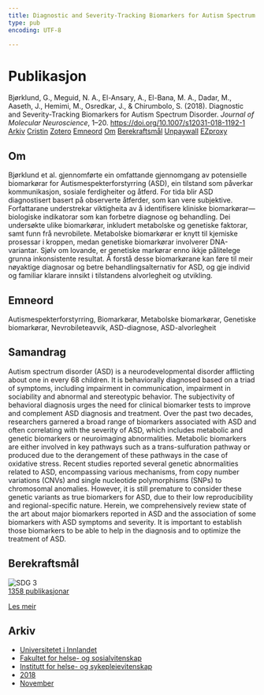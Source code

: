 ```yaml
---
title: Diagnostic and Severity-Tracking Biomarkers for Autism Spectrum Disorder
type: pub
encoding: UTF-8

---
```

<h1>Publikasjon</h1>
<article id="csl-bib-container-SUXCLJN7" class="csl-bib-container">
  <div class="csl-bib-body"> <div class="csl-entry">Bjørklund, G., Meguid, N. A., El-Ansary, A., El-Bana, M. A., Dadar, M., Aaseth, J., Hemimi, M., Osredkar, J., &#38; Chirumbolo, S. (2018). Diagnostic and Severity-Tracking Biomarkers for Autism Spectrum Disorder. <i>Journal of Molecular Neuroscience</i>, 1–20. <a href="https://doi.org/10.1007/s12031-018-1192-1">https://doi.org/10.1007/s12031-018-1192-1</a></div> </div>
  <div class="csl-bib-buttons">
    <a href="#taxonomy-article-SUXCLJN7" alt="archive" class="csl-bib-button">Arkiv</a>
    <a href="https://app.cristin.no/results/show.jsf?id=1628271" alt="Cristin" class="csl-bib-button">Cristin</a>
    <a href="http://zotero.org/groups/5881554/items/SUXCLJN7" alt="Zotero" class="csl-bib-button">Zotero</a>
    <a href="#keywords-article-SUXCLJN7" alt="keywords" class="csl-bib-button">Emneord</a>
    <a href="#about-article-SUXCLJN7" alt="about_pub" class="csl-bib-button">Om</a>
    <a href="#sdg-article-SUXCLJN7" alt="sdg" class="csl-bib-button">Berekraftsmål</a>
    <a href="https://doi.org/10.1007/s12031-018-1192-1" alt="Unpaywall" class="csl-bib-button">Unpaywall</a>
    <a href="https://doi.org/10.1007/s12031-018-1192-1" alt="EZproxy" class="csl-bib-button">EZproxy</a>
  </div>
  <div id="csl-bib-meta-container-SUXCLJN7"></div>
</article>
<div id="csl-bib-meta-SUXCLJN7" class="csl-bib-meta">
  <article id="about-article-SUXCLJN7" class="about_pub-article">
    <h1>Om</h1>
    Bjørklund et al. gjennomførte ein omfattande gjennomgang av potensielle biomarkørar for Autismespekterforstyrring (ASD), ein tilstand som påverkar kommunikasjon, sosiale ferdigheiter og åtferd. For tida blir ASD diagnostisert basert på observerte åtferder, som kan vere subjektive. Forfattarane understrekar viktigheita av å identifisere kliniske biomarkørar—biologiske indikatorar som kan forbetre diagnose og behandling. Dei undersøkte ulike biomarkørar, inkludert metabolske og genetiske faktorar, samt funn frå nevrobilete. Metabolske biomarkørar er knytt til kjemiske prosessar i kroppen, medan genetiske biomarkørar involverer DNA-variantar. Sjølv om lovande, er genetiske markørar enno ikkje pålitelege grunna inkonsistente resultat. Å forstå desse biomarkørane kan føre til meir nøyaktige diagnosar og betre behandlingsalternativ for ASD, og gje individ og familiar klarare innsikt i tilstandens alvorlegheit og utvikling.
  </article>
  <article id="keywords-article-SUXCLJN7" class="keywords-article">
    <h1>Emneord</h1>
    Autismespekterforstyrring, Biomarkørar, Metabolske biomarkørar, Genetiske biomarkørar, Nevrobileteavvik, ASD-diagnose, ASD-alvorlegheit
  </article>
  <article id="abstract-article-SUXCLJN7" class="abstract-article">
    <h1>Samandrag</h1>
    Autism spectrum disorder (ASD) is a neurodevelopmental disorder afflicting about one in every 68 children. It is behaviorally diagnosed based on a triad of symptoms, including impairment in communication, impairment in sociability and abnormal and stereotypic behavior. The subjectivity of behavioral diagnosis urges the need for clinical biomarker tests to improve and complement ASD diagnosis and treatment. Over the past two decades, researchers garnered a broad range of biomarkers associated with ASD and often correlating with the severity of ASD, which includes metabolic and genetic biomarkers or neuroimaging abnormalities. Metabolic biomarkers are either involved in key pathways such as a trans-sulfuration pathway or produced due to the derangement of these pathways in the case of oxidative stress. Recent studies reported several genetic abnormalities related to ASD, encompassing various mechanisms, from copy number variations (CNVs) and single nucleotide polymorphisms (SNPs) to chromosomal anomalies. However, it is still premature to consider these genetic variants as true biomarkers for ASD, due to their low reproducibility and regional-specific nature. Herein, we comprehensively review state of the art about major biomarkers reported in ASD and the association of some biomarkers with ASD symptoms and severity. It is important to establish those biomarkers to be able to help in the diagnosis and to optimize the treatment of ASD.
  </article>
  <article id="sdg-article-SUXCLJN7" class="sdg-article">
    <h1>Berekraftsmål</h1>
    <div class="sdg-container"><div id="sdg3" class="sdg">
        <img src="{{< params subfolder >}}images/sdg/sdg03_nn.png" class="image" alt="SDG 3">
        <div class="sdg-overlay">
          <a href="{{< params subfolder >}}nn/archive/?sdg=3#archive" class="sdg-publication-count"><span>1358</span> publikasjonar</a>
          <p><a href="https://fn.no/om-fn/fns-baerekraftsmaal/god-helse-og-livskvalitet?lang=nno-NO" class="sdg-read-more">Les meir</a></p>
        </div>
      </div></div>
  </article>
  <article id="taxonomy-article-SUXCLJN7" class="taxonomy-article">
    <h1>Arkiv</h1>
    <ul>
      <li><a href="{{< params subfolder >}}nn/archive/?key=3DCRN523">Universitetet i Innlandet</a></li>
      <li><a href="{{< params subfolder >}}nn/archive/?key=IDKFS3MX">Fakultet for helse- og sosialvitenskap</a></li>
      <li><a href="{{< params subfolder >}}nn/archive/?key=GTV4ECMZ">Institutt for helse- og sykepleievitenskap</a></li>
      <li><a href="{{< params subfolder >}}nn/archive/?key=676HMQBA">2018</a></li>
      <li><a href="{{< params subfolder >}}nn/archive/?key=QBYYL8BM">November</a></li>
    </ul>
  </article>
</div>
